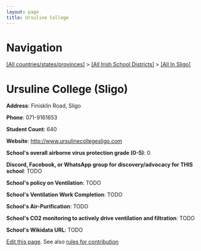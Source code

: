 ```yaml
---
layout: page
title: Ursuline College
---
```

# Navigation

[[All countries/states/provinces]](../../..) > [[All Irish School Districts]](../..) > [[All In Sligo]](..)

# Ursuline College (Sligo)

**Address**: Finisklin Road, Sligo

**Phone**: 071-9161653

**Student Count**: 640

**Website**: <http://www.ursulinecollegesligo.com>

**School's overall airborne virus protection grade (0-5)**: 0

**Discord, Facebook, or WhatsApp group for discovery/advocacy for THIS school**: TODO

**School's policy on Ventilation**: TODO

**School's Ventilation Work Completion**: TODO

**School's Air-Purification**: TODO

**School's CO2 monitoring to actively drive ventilation and filtration**: TODO

**School's Wikidata URL**: TODO


[Edit this page](https://github.com/ventilate-schools/Ireland/edit/main/./Sligo/Ursuline_College.md). See also [rules for contribution](../../../contribution-rules/)